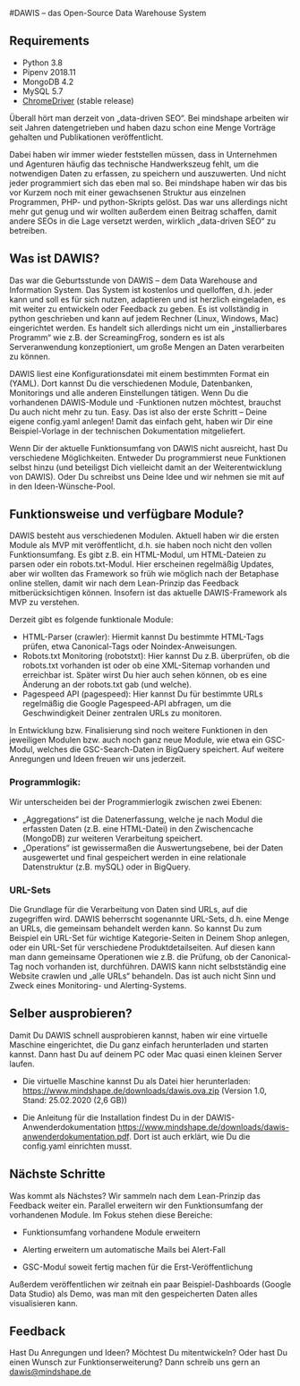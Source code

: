 #DAWIS – das Open-Source Data Warehouse System 

## Requirements

* Python 3.8
* Pipenv 2018.11
* MongoDB 4.2
* MySQL 5.7
* [ChromeDriver](https://sites.google.com/a/chromium.org/chromedriver/home) (stable release)

Überall hört man derzeit von „data-driven SEO“. Bei mindshape arbeiten wir seit Jahren datengetrieben und haben dazu schon eine Menge Vorträge gehalten und Publikationen veröffentlicht. 

Dabei haben wir immer wieder feststellen müssen, dass in Unternehmen und Agenturen häufig das technische Handwerkszeug fehlt, um die notwendigen Daten zu erfassen, zu speichern und auszuwerten. Und nicht jeder programmiert sich das eben mal so. Bei mindshape haben wir das bis vor Kurzem noch mit einer gewachsenen Struktur aus einzelnen Programmen, PHP- und python-Skripts gelöst. Das war uns allerdings nicht mehr gut genug und wir wollten außerdem einen Beitrag schaffen, damit andere SEOs in die Lage versetzt werden, wirklich „data-driven SEO“ zu betreiben. 

## Was ist DAWIS? 

Das war die Geburtsstunde von DAWIS – dem Data Warehouse and Information System. Das System ist kostenlos und quelloffen, d.h. jeder kann und soll es für sich nutzen, adaptieren und ist herzlich eingeladen, es mit weiter zu entwickeln oder Feedback zu geben. Es ist vollständig in python geschrieben und kann auf jedem Rechner (Linux, Windows, Mac) eingerichtet werden. Es handelt sich allerdings nicht um ein „installierbares Programm“ wie z.B. der ScreamingFrog, sondern es ist als Serveranwendung konzeptioniert, um große Mengen an Daten verarbeiten zu können. 

DAWIS liest eine Konfigurationsdatei mit einem bestimmten Format ein (YAML). Dort kannst Du die verschiedenen Module, Datenbanken, Monitorings und alle anderen Einstellungen tätigen. Wenn Du die vorhandenen DAWIS-Module und -Funktionen nutzen möchtest, brauchst Du auch nicht mehr zu tun. Easy. Das ist also der erste Schritt – Deine eigene config.yaml anlegen! Damit das einfach geht, haben wir Dir eine Beispiel-Vorlage in der technischen Dokumentation mitgeliefert. 

Wenn Dir der aktuelle Funktionsumfang von DAWIS nicht ausreicht, hast Du verschiedene Möglichkeiten. Entweder Du programmierst neue Funktionen selbst hinzu (und beteiligst Dich vielleicht damit an der Weiterentwicklung von DAWIS). Oder Du schreibst uns Deine Idee und wir nehmen sie mit auf in den Ideen-Wünsche-Pool. 

## Funktionsweise und verfügbare Module? 

DAWIS besteht aus verschiedenen Modulen. Aktuell haben wir die ersten Module als MVP mit veröffentlicht, d.h. sie haben noch nicht den vollen Funktionsumfang. Es gibt z.B. ein HTML-Modul, um HTML-Dateien zu parsen oder ein robots.txt-Modul. Hier erscheinen regelmäßig Updates, aber wir wollten das Framework so früh wie möglich nach der Betaphase online stellen, damit wir nach dem Lean-Prinzip das Feedback mitberücksichtigen können. Insofern ist das aktuelle DAWIS-Framework als MVP zu verstehen. 

Derzeit gibt es folgende funktionale Module: 

* HTML-Parser (crawler): Hiermit kannst Du bestimmte HTML-Tags prüfen, etwa Canonical-Tags oder Noindex-Anweisungen.  
* Robots.txt Monitoring (robotstxt): Hier kannst Du z.B. überprüfen, ob die robots.txt vorhanden ist oder ob eine XML-Sitemap vorhanden und erreichbar ist. Später wirst Du hier auch sehen können, ob es eine Änderung an der robots.txt gab (und welche). 
* Pagespeed API (pagespeed): Hier kannst Du für bestimmte URLs regelmäßig die Google Pagespeed-API abfragen, um die Geschwindigkeit Deiner zentralen URLs zu monitoren. 

In Entwicklung bzw. Finalisierung sind noch weitere Funktionen in den jeweiligen Modulen bzw. auch noch ganz neue Module, wie etwa ein GSC-Modul, welches die GSC-Search-Daten in BigQuery speichert. Auf weitere Anregungen und Ideen freuen wir uns jederzeit. 

### Programmlogik: 

Wir unterscheiden bei der Programmierlogik zwischen zwei Ebenen: 

* „Aggregations“ ist die Datenerfassung, welche je nach Modul die erfassten Daten (z.B. eine HTML-Datei) in den Zwischencache (MongoDB) zur weiteren Verarbeitung speichert.
* „Operations“ ist gewissermaßen die Auswertungsebene, bei der Daten ausgewertet und final gespeichert werden in eine relationale Datenstruktur (z.B. mySQL) oder in BigQuery.  

### URL-Sets 

Die Grundlage für die Verarbeitung von Daten sind URLs, auf die zugegriffen wird. DAWIS beherrscht sogenannte URL-Sets, d.h. eine Menge an URLs, die gemeinsam behandelt werden kann. So kannst Du zum Beispiel ein URL-Set für wichtige Kategorie-Seiten in Deinem Shop anlegen, oder ein URL-Set für verschiedene Produktdetailseiten. Auf diesen kann man dann gemeinsame Operationen wie z.B. die Prüfung, ob der Canonical-Tag noch vorhanden ist, durchführen. DAWIS kann nicht selbstständig eine Website crawlen und „alle URLs“ behandeln. Das ist auch nicht Sinn und Zweck eines Monitoring- und Alerting-Systems. 

## Selber ausprobieren? 

Damit Du DAWIS schnell ausprobieren kannst, haben wir eine virtuelle Maschine eingerichtet, die Du ganz einfach herunterladen und starten kannst. Dann hast Du auf deinem PC oder Mac quasi einen kleinen Server laufen.  

* Die virtuelle Maschine kannst Du als Datei hier herunterladen: https://www.mindshape.de/downloads/dawis.ova.zip (Version 1.0, Stand: 25.02.2020 (2,6 GB)) 

* Die Anleitung für die Installation findest Du in der DAWIS-Anwenderdokumentation https://www.mindshape.de/downloads/dawis-anwenderdokumentation.pdf. Dort ist auch erklärt, wie Du die config.yaml einrichten musst. 

## Nächste Schritte 

Was kommt als Nächstes? Wir sammeln nach dem Lean-Prinzip das Feedback weiter ein. Parallel erweitern wir den Funktionsumfang der vorhandenen Module. Im Fokus stehen diese Bereiche: 

* Funktionsumfang vorhandene Module erweitern 

* Alerting erweitern um automatische Mails bei Alert-Fall 

* GSC-Modul soweit fertig machen für die Erst-Veröffentlichung 

Außerdem veröffentlichen wir zeitnah ein paar Beispiel-Dashboards (Google Data Studio) als Demo, was man mit den gespeicherten Daten alles visualisieren kann. 

## Feedback 

Hast Du Anregungen und Ideen? Möchtest Du mitentwickeln? Oder hast Du einen Wunsch zur Funktionserweiterung? Dann schreib uns gern an dawis@mindshape.de 
